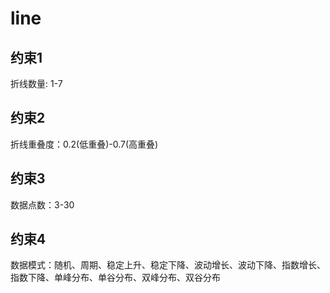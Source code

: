 # line
## 约束1 
折线数量: 1-7
## 约束2 
折线重叠度：0.2(低重叠)-0.7(高重叠)
## 约束3 
数据点数：3-30
## 约束4
数据模式：随机、周期、稳定上升、稳定下降、波动增长、波动下降、指数增长、指数下降、单峰分布、单谷分布、双峰分布、双谷分布